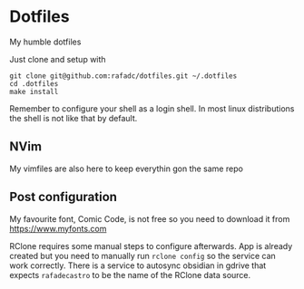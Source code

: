 # Dotfiles

My humble dotfiles

Just clone and setup with

``` shell
git clone git@github.com:rafadc/dotfiles.git ~/.dotfiles
cd .dotfiles
make install
```

Remember to configure your shell as a login shell. In most linux distributions the shell is not like that by default.

## NVim

My vimfiles are also here to keep everythin gon the same repo

## Post configuration

My favourite font, Comic Code, is not free so you need to download it from https://www.myfonts.com

RClone requires some manual steps to configure afterwards. App is already created but you need to manually run `rclone config` so the service can work correctly. There is a service to autosync obsidian in gdrive that expects `rafadecastro` to be the name of the RClone data source.
